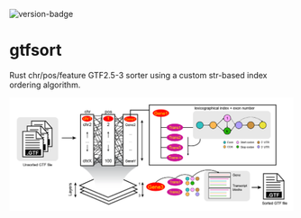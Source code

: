 ![version-badge](https://img.shields.io/badge/version-0.0.1--development-orange)

# gtfsort
Rust chr/pos/feature GTF2.5-3 sorter using a custom str-based index ordering algorithm. 

![Overview](https://github.com/alejandrogzi/gtfsort/blob/master/supp/overview.png)